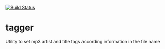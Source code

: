 [![Build Status](https://travis-ci.com/igors48/tagger.svg?branch=develop)](https://travis-ci.com/igors48/tagger)

# tagger
Utility to set mp3 artist and title tags according information in the file name
